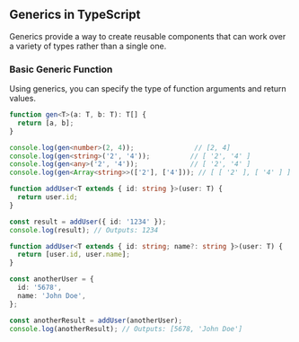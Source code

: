 ## Generics in TypeScript

Generics provide a way to create reusable components that can work over a variety of types rather than a single one.

### Basic Generic Function
Using generics, you can specify the type of function arguments and return values.

```typescript
function gen<T>(a: T, b: T): T[] {
  return [a, b];
}

console.log(gen<number>(2, 4));               // [2, 4]
console.log(gen<string>('2', '4'));          // [ '2', '4' ]
console.log(gen<any>('2', '4'));             // [ '2', '4' ]
console.log(gen<Array<string>>(['2'], ['4'])); // [ [ '2' ], [ '4' ] ]

function addUser<T extends { id: string }>(user: T) {
  return user.id;
}

const result = addUser({ id: '1234' });
console.log(result); // Outputs: 1234

function addUser<T extends { id: string; name?: string }>(user: T) {
  return [user.id, user.name];
}

const anotherUser = {
  id: '5678',
  name: 'John Doe',
};

const anotherResult = addUser(anotherUser);
console.log(anotherResult); // Outputs: [5678, 'John Doe']
